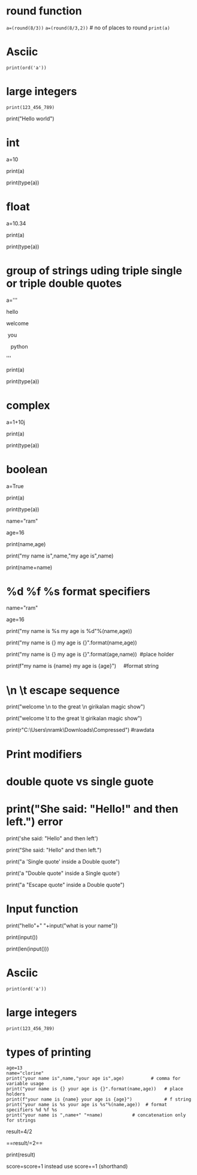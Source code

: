 # round function
`a=(round(8/3))`
``a=(round(8/3,2))`` # no of places to round
`print(a)`

# Asciic

`print(ord('a'))`
# large integers

`print(123_456_789)`

print("Hello world")

  

# int

a=10

print(a)

print(type(a))

  

# float

a=10.34

print(a)

print(type(a))

  

# group of strings uding triple single or triple double quotes

  

a='''

hello

welcome

 you

   python

'''

print(a)

print(type(a))

  

# complex

  

a=1+10j

print(a)

print(type(a))

  

# boolean

  

a=True

print(a)

print(type(a))

  

name="ram"

age=16

print(name,age)

  
  

print("my name is",name,"my age is",name)

print(name+name)

  

# %d %f %s format specifiers

name="ram"

age=16

print("my name is %s my age is %d"%(name,age))

print("my name is {} my age is {}".format(name,age))

print("my name is {} my age is {}".format(age,name))  #place holder

print(f"my name is {name} my age is {age}")     #format string

  

# \n \t escape sequence

print("welcome \n to the great \n girikalan magic show")

  

print("welcome \t to the great \t girikalan magic show")

  

print(r"C:\Users\nramk\Downloads\Compressed") #rawdata

  

# Print modifiers

# double quote vs single guote

  

# print("She said: "Hello!" and then left.") error

  

print('she said: "Hello" and then left')

  

print("She said: \"Hello\" and then left.")

  

print("a 'Single quote' inside a Double quote")

  

print('a "Double quote" inside a Single quote')

  

print("a \"Escape quote\" inside a Double quote")

  

# Input function

  

print("hello"+" "+input("what is your name"))

  

print(input())

  

print(len(input()))

  
  

# Asciic

`print(ord('a'))`

  

# large integers

`print(123_456_789)`

  

# types of printing

	age=13
	name="clorine"
	print("your name is",name,"your age is",age)          # comma for variable usage
	print("your name is {} your age is {}".format(name,age))   # place holders
	print(f"your name is {name} your age is {age}")            # f string
	print("your name is %s your age is %s"%(name,age))  # format specifiers %d %f %s
	print("your name is ",name+" "+name)           # concatenation only for strings
result=4/2

==result/=2==

print(result)

score=score+1 instead use score+=1 (shorthand)
